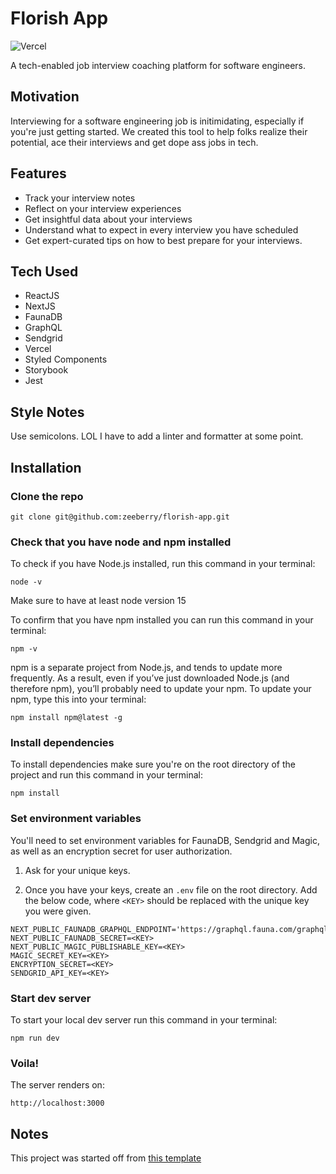 # Florish App
![Vercel](https://vercelbadge.vercel.app/api/zeeberry/florish-app?style=flat-square)

A tech-enabled job interview coaching platform for software engineers.

## Motivation
Interviewing for a software engineering job is initimidating, especially if you're just getting started. We created this tool to help folks realize their potential, ace their interviews and get dope ass jobs in tech.

## Features
- Track your interview notes
- Reflect on your interview experiences
- Get insightful data about your interviews
- Understand what to expect in every interview you have scheduled
- Get expert-curated tips on how to best prepare for your interviews.

## Tech Used
- ReactJS
- NextJS
- FaunaDB
- GraphQL
- Sendgrid
- Vercel
- Styled Components
- Storybook
- Jest

## Style Notes
Use semicolons. LOL
I have to add a linter and formatter at some point.  

## Installation
### Clone the repo

`git clone git@github.com:zeeberry/florish-app.git`

### Check that you have node and npm installed
To check if you have Node.js installed, run this command in your terminal:

`node -v`

Make sure to have at least node version 15

To confirm that you have npm installed you can run this command in your terminal:

`npm -v`

npm is a separate project from Node.js, and tends to update more frequently. As a result, even if you’ve just downloaded Node.js (and therefore npm), you’ll probably need to update your npm. To update your npm, type this into your terminal:

`npm install npm@latest -g`

### Install dependencies
To install dependencies make sure you're on the root directory of the project and run this command in your terminal:

`npm install`

### Set environment variables
You'll need to set environment variables for FaunaDB, Sendgrid and Magic, as well as an encryption secret for user authorization. 

1. Ask for your unique keys. 

2. Once you have your keys, create an `.env` file on the root directory. Add the below code, where `<KEY>` should be replaced with the unique key you were given. 

```
NEXT_PUBLIC_FAUNADB_GRAPHQL_ENDPOINT='https://graphql.fauna.com/graphql'
NEXT_PUBLIC_FAUNADB_SECRET=<KEY>
NEXT_PUBLIC_MAGIC_PUBLISHABLE_KEY=<KEY>
MAGIC_SECRET_KEY=<KEY>
ENCRYPTION_SECRET=<KEY>
SENDGRID_API_KEY=<KEY>
```

### Start dev server
To start your local dev server run this command in your terminal:

`npm run dev`

### Voila!
The server renders on:

`http://localhost:3000`

## Notes

This project was started off from [this template](https://github.com/vercel/next.js/tree/master/examples/with-styled-components)
